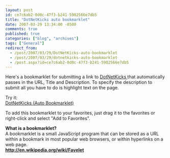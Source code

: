 ```yaml
---
layout: post
id: ce7c6ab2-0d0c-47f3-b241-5902566e7db5
title: "DotNetKicks auto bookmarklet"
date: 2007-03-29 13:34:00 -0500
comments: true
published: true
categories: ["blog", "archives"]
tags: ["General"]
redirect_from: 
  - /post/2007/03/29/DotNetKicks-auto-bookmarklet
  - /post/2007/03/29/dotnetkicks-auto-bookmarklet
  - /post.aspx?id=ce7c6ab2-0d0c-47f3-b241-5902566e7db5
---
```

<!-- more -->
<P>Here's a bookmarklet for submitting a link to <A href="http://dotnetkicks.com/">DotNetKicks </A>that automatically passes in the URL, Title and Description. To specify&nbsp;the&nbsp;description to submit all you have to do is highlight text on the page.</P>
<P>Try it:<BR><A href="javascript:var d='';if (window.getSelection){d=window.getSelection();}else if (document.getSelection){d=document.getSelection();}else if (document.selection){d=document.selection.createRange().text;}document.location.href='http://dotnetkicks.com/kick?url='+escape(document.location.href)+'&amp;title='+escape(document.title)+'&amp;description='+d;">DotNetKicks (Auto Bookmarklet)</A></P>
<P>To add this bookmarklet to your favorites, just drag it to the favorites or right-click and select "Add to Favorites".</P>
<P><STRONG>What is a bookmarklet?<BR></STRONG>A bookmarklet is a small JavaScript program that can be stored as a URL within a bookmark in most popular web browsers, or within hyperlinks on a web page.<BR><A href="http://en.wikipedia.org/wiki/Favelet"><STRONG>http://en.wikipedia.org/wiki/Favelet</STRONG></A></P>
